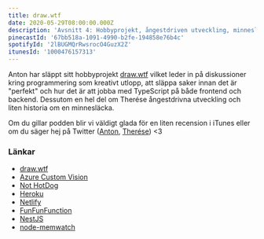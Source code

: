 ```yaml
---
title: draw.wtf
date: 2020-05-29T08:00:00.000Z
description: 'Avsnitt 4: Hobbyprojekt, ångestdriven utveckling, minnesläckor och mycket annat.'
pinecastId: '67bb518a-1091-4990-b2fe-194858e76b4c'
spotifyId: '2lBUGMQrRwsrocO4GuzX2Z'
itunesId: '1000476157313'
---
```


Anton har släppt sitt hobbyprojekt [draw.wtf](http://draw.wtf) vilket leder in på diskussioner kring programmering som kreativt utlopp, att släppa saker innan det är "perfekt" och hur det är att jobba med TypeScript på både frontend och backend. Dessutom en hel del om Therése ångestdrivna utveckling och liten historia om en minnesläcka.

Om du gillar podden blir vi väldigt glada för en liten recension i iTunes eller om du säger hej på Twitter ([Anton](https://twitter.com/Awnton), [Therése](https://twitter.com/tkomstadius)) <3

### Länkar

- [draw.wtf](https://draw.wtf)
- [Azure Custom Vision](https://customvision.ai)
- [Not HotDog](https://apps.apple.com/us/app/not-hotdog/id1212457521)
- [Heroku](https://heroku.com)
- [Netlify](https://netlify.com)
- [FunFunFunction](https://www.youtube.com/channel/UCO1cgjhGzsSYb1rsB4bFe4Q)
- [NestJS](https://nestjs.com/)
- [node-memwatch](https://www.npmjs.com/package/@airbnb/node-memwatch)
